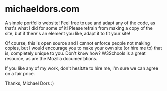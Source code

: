 # michaeldors.com
A simple portfolio website! Feel free to use and adapt any of the code, as that's what I did for some of it! Please refrain from making a copy of the site, but if there's an element you like, adapt it to fit your site!

Of course, this is open source and I cannot enforce people not making copies, but I would encourage you to make your own site (or hire me to) that is, completely unique to you. Don't know how? W3Schools is a great resource, as are the Mozilla documentations.

If you like any of my work, don't hesitate to hire me, I'm sure we can agree on a fair price.

Thanks,
Michael Dors :)
